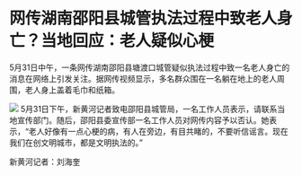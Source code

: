

# 网传湖南邵阳县城管执法过程中致老人身亡？当地回应：老人疑似心梗

5月31日中午，一条网传湖南邵阳县塘渡口城管疑似执法过程中致一名老人身亡的消息在网络上引发关注。据网传视频显示，多名群众围在一名躺在地上的老人周围，老人身上盖着毛巾和纸箱。

![](https://inews.gtimg.com/news_bt/OD9SLaDUYkJQr38s9TrrpqrCT-R7LLYN9UAha-mSBz88oAA/1000)
5月31日下午，新黄河记者致电邵阳县城管局，一名工作人员表示，请联系当地宣传部门。随后，邵阳县委宣传部一名工作人员对网传内容予以否认。她表示，“老人好像有一点心梗的病，有人在旁边，有目共睹的，不要听信谣言。现在我们在创文明城市，都是文明执法的。”

新黄河记者：刘海奎

